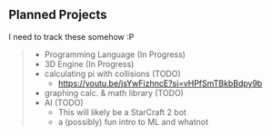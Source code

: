 ## Planned Projects

I need to track these somehow :P

> - Programming Language (In Progress) 
> - 3D Engine (In Progress)
> - calculating pi with collisions (TODO)
>   - https://youtu.be/jsYwFizhncE?si=vHPfSmTBkbBdpy9b
> - graphing calc. & math library (TODO)
> - AI (TODO)
>   - This will likely be a StarCraft 2 bot
>   - a (possibly) fun intro to ML and whatnot
